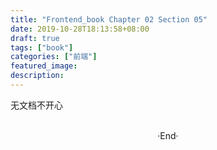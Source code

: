 ```yaml
---
title: "Frontend_book Chapter 02 Section 05"
date: 2019-10-28T18:13:58+08:00
draft: true
tags: ["book"]
categories: ["前端"]
featured_image: 
description: 
---
```


无文档不开心

<br>

<center>  ·End·  </center>